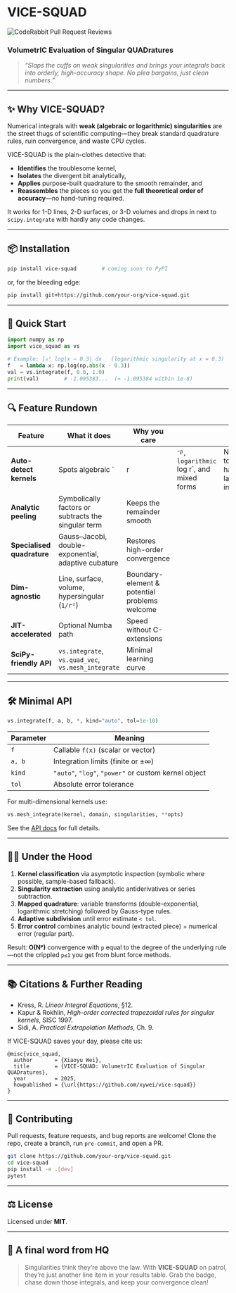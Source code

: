 # VICE-SQUAD

![CodeRabbit Pull Request Reviews](https://img.shields.io/coderabbit/prs/github/xywei/vice-squad?utm_source=oss&utm_medium=github&utm_campaign=xywei%2Fvice-squad&labelColor=171717&color=FF570A&link=https%3A%2F%2Fcoderabbit.ai&label=CodeRabbit+Reviews)

### **V**olumetr**IC** **E**valuation of **S**ingular **QUAD**ratures

> *“Slaps the cuffs on weak singularities and brings your integrals back into orderly, high-accuracy shape. No plea bargains, just clean numbers.”*

---

## ✨ Why VICE-SQUAD?

Numerical integrals with **weak (algebraic or logarithmic) singularities** are the street thugs of scientific computing—they break standard quadrature rules, ruin convergence, and waste CPU cycles.

VICE-SQUAD is the plain-clothes detective that:

* **Identifies** the troublesome kernel,
* **Isolates** the divergent bit analytically,
* **Applies** purpose-built quadrature to the smooth remainder, and
* **Reassembles** the pieces so you get the **full theoretical order of accuracy**—no hand-tuning required.

It works for 1-D lines, 2-D surfaces, or 3-D volumes and drops in next to `scipy.integrate` with hardly any code changes.

---

## 📦 Installation

```bash
pip install vice-squad        # coming soon to PyPI
````

or, for the bleeding edge:

```bash
pip install git+https://github.com/your-org/vice-squad.git
```

---

## 🚀 Quick Start

```python
import numpy as np
import vice_squad as vs

# Example: ∫₀¹ log|x − 0.3| dx   (logarithmic singularity at x = 0.3)
f   = lambda x: np.log(np.abs(x - 0.3))
val = vs.integrate(f, 0.0, 1.0)
print(val)        # -1.095383...  (≈ -1.095384 within 1e-8)
```

---

## 🔍 Feature Rundown

| Feature                    | What it does                                        | Why you care                                  |                                            |                                 |
| -------------------------- | --------------------------------------------------- | --------------------------------------------- | ------------------------------------------ | ------------------------------- |
| **Auto-detect kernels**    | Spots algebraic \`                                  | r                                             | ⁻ᵝ`, logarithmic `log r\`, and mixed forms | No need to hand-label integrals |
| **Analytic peeling**       | Symbolically factors or subtracts the singular term | Keeps the remainder smooth                    |                                            |                                 |
| **Specialised quadrature** | Gauss–Jacobi, double-exponential, adaptive cubature | Restores high-order convergence               |                                            |                                 |
| **Dim-agnostic**           | Line, surface, volume, hypersingular (`1/r²`)       | Boundary-element & potential problems welcome |                                            |                                 |
| **JIT-accelerated**        | Optional Numba path                                 | Speed without C-extensions                    |                                            |                                 |
| **SciPy-friendly API**     | `vs.integrate`, `vs.quad_vec`, `vs.mesh_integrate`  | Minimal learning curve                        |                                            |                                 |

---

## 🛠️ Minimal API

```python
vs.integrate(f, a, b, *, kind="auto", tol=1e-10)
```

| Parameter | Meaning                                              |
| --------- | ---------------------------------------------------- |
| `f`       | Callable `f(x)` (scalar or vector)                   |
| `a, b`    | Integration limits (finite or ±∞)                    |
| `kind`    | `"auto"`, `"log"`, `"power"` or custom kernel object |
| `tol`     | Absolute error tolerance                             |

For multi-dimensional kernels use:

```python
vs.mesh_integrate(kernel, domain, singularities, **opts)
```

See the [API docs](docs/API.md) for full details.

---

## 🧑‍🔬 Under the Hood

1. **Kernel classification** via asymptotic inspection (symbolic where possible, sample-based fallback).
2. **Singularity extraction** using analytic antiderivatives or series subtraction.
3. **Mapped quadrature**: variable transforms (double-exponential, logarithmic stretching) followed by Gauss-type rules.
4. **Adaptive subdivision** until error estimate `< tol`.
5. **Error control** combines analytic bound (extracted piece) + numerical error (regular part).

Result: **O(Nᵖ)** convergence with `p` equal to the degree of the underlying rule—not the crippled `p≤1` you get from blunt force methods.

---

## 📚 Citations & Further Reading

* Kress, R. *Linear Integral Equations*, §12.
* Kapur & Rokhlin, *High-order corrected trapezoidal rules for singular kernels*, SISC 1997.
* Sidi, A. *Practical Extrapolation Methods*, Ch. 9.

If VICE-SQUAD saves your day, please cite us:

```text
@misc{vice_squad,
  author       = {Xiaoyu Wei},
  title        = {VICE-SQUAD: VolumetrIC Evaluation of Singular QUADratures},
  year         = 2025,
  howpublished = {\url{https://github.com/xywei/vice-squad}}
}
```


---

## 🤝 Contributing

Pull requests, feature requests, and bug reports are welcome!
Clone the repo, create a branch, run `pre-commit`, and open a PR.

```bash
git clone https://github.com/your-org/vice-squad.git
cd vice-squad
pip install -e .[dev]
pytest
```

---

## ⚖️ License

Licensed under **MIT**.

---

## 💬 A final word from HQ

> Singularities think they’re above the law.
> With **VICE-SQUAD** on patrol, they’re just another line item in your results table.
> Grab the badge, chase down those integrals, and keep your convergence clean!
